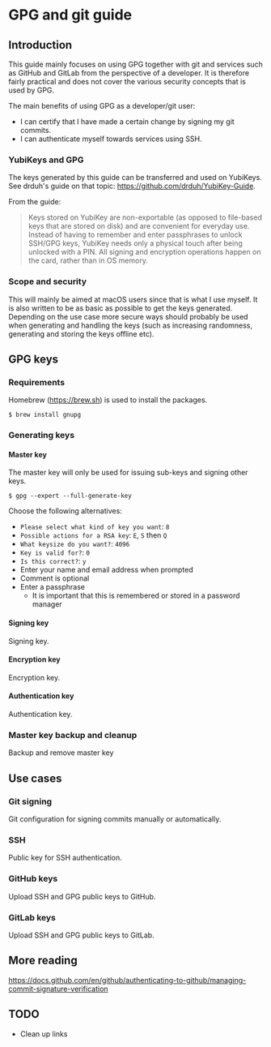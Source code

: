 # GPG and git guide

## Introduction
This guide mainly focuses on using GPG together with git and services such as GitHub and GitLab from the perspective of a developer. It is therefore fairly practical and does not cover the various security concepts that is used by GPG.

The main benefits of using GPG as a developer/git user:
- I can certify that I have made a certain change by signing my git commits.
- I can authenticate myself towards services using SSH.

### YubiKeys and GPG
The keys generated by this guide can be transferred and used on YubiKeys. See drduh's guide on that topic: https://github.com/drduh/YubiKey-Guide.

From the guide:
> Keys stored on YubiKey are non-exportable (as opposed to file-based keys that are stored on disk) and are convenient for everyday use. Instead of having to remember and enter passphrases to unlock SSH/GPG keys, YubiKey needs only a physical touch after being unlocked with a PIN. All signing and encryption operations happen on the card, rather than in OS memory.

### Scope and security
This will mainly be aimed at macOS users since that is what I use myself. It is also written to be as basic as possible to get the keys generated. Depending on the use case more secure ways should probably be used when generating and handling the keys (such as increasing randomness, generating and storing the keys offline etc).

## GPG keys
### Requirements
Homebrew (https://brew.sh) is used to install the packages.
```
$ brew install gnupg
```

### Generating keys
#### Master key
The master key will only be used for issuing sub-keys and signing other keys.
```
$ gpg --expert --full-generate-key
```
Choose the following alternatives:
- `Please select what kind of key you want`: `8`
- `Possible actions for a RSA key`: `E`, `S` then `Q`
- `What keysize do you want?`: `4096`
- `Key is valid for?`: `0`
- `Is this correct?`: `y`
- Enter your name and email address when prompted
- Comment is optional
- Enter a passphrase
  - It is important that this is remembered or stored in a password manager


#### Signing key
Signing key.

#### Encryption key
Encryption key.

#### Authentication key
Authentication key.

### Master key backup and cleanup
Backup and remove master key

## Use cases
### Git signing
Git configuration for signing commits manually or automatically.

### SSH
Public key for SSH authentication.

### GitHub keys
Upload SSH and GPG public keys to GitHub.

### GitLab keys
Upload SSH and GPG public keys to GitLab.

## More reading
https://docs.github.com/en/github/authenticating-to-github/managing-commit-signature-verification

## TODO
- Clean up links
